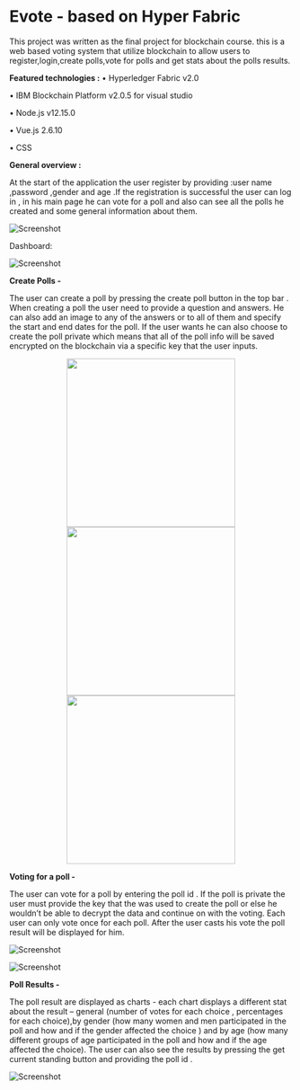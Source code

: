 # Evote - based on Hyper Fabric

This project was written as the final project for blockchain course.
this is a web based voting system that utilize blockchain to allow users to register,login,create polls,vote for polls and get stats about the polls results. 

**Featured technologies :**
•	Hyperledger Fabric v2.0  

•	IBM Blockchain Platform v2.0.5 for visual studio

•	Node.js v12.15.0 

•	Vue.js 2.6.10 

•	CSS 


**General overview :**

At the start of the application the user register by providing  :user name ,password ,gender and age .If the registration is successful the user can log in , in his main page he can vote for a poll and also can see all the polls he created and some general information about them.

 ![Screenshot](registrationFlow.png)
 
Dashboard: 

 ![Screenshot](Dashboard.png)

**Create Polls -**

The user can create a poll by pressing the create poll button in the top bar . When creating a poll the user need to provide a question and answers. He can also add an image to any of the answers or to all of them and specify the start and end dates for the poll.
If the user wants he can also choose to create the poll private which means that all of the poll info will be saved encrypted on the blockchain via a specific key that the user inputs.

 
 <p align="center">
  <img src="photoUploadFlow.png"  width="300" >
  <img src="createPoll1.png"  width="300" >
  <img src="createPoll2.png"  width="300">
</p>

**Voting for a poll -**

The user can vote for a poll by entering the poll id . 
If the poll is private the user must provide the key that the was used to create the poll or else he wouldn’t be able to decrypt the data and continue on with the voting.
Each user can only vote once for each poll. After the user casts his vote the poll result will be displayed for him.

  ![Screenshot](votingFlow.png)
  
  ![Screenshot](voting.png)

**Poll Results -**

The poll result are displayed as charts - each chart displays a different stat about the result – general (number of votes for each choice , percentages for each choice),by gender (how many women and men participated  in the poll and how and if the gender affected the choice ) and by age (how many different groups of age participated  in the poll and how and if the age affected the choice). The user can also see the results by pressing the get current standing button and providing the poll id .

  ![Screenshot](stats.png)









